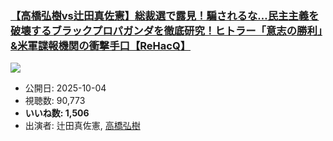 ### [【高橋弘樹vs辻田真佐憲】総裁選で露見！騙されるな…民主主義を破壊するブラックプロパガンダを徹底研究！ヒトラー「意志の勝利」&米軍諜報機関の衝撃手口【ReHacQ】](https://www.youtube.com/watch?v=gzIAvQsK2is)
[![](https://img.youtube.com/vi/gzIAvQsK2is/sddefault.jpg)](https://www.youtube.com/watch?v=gzIAvQsK2is)
-   公開日: 2025-10-04
-   視聴数: 90,773
-   **いいね数: 1,506**
-   出演者: 辻田真佐憲, [高橋弘樹](/rehacq_fan/people/高橋弘樹 "wikilink")
